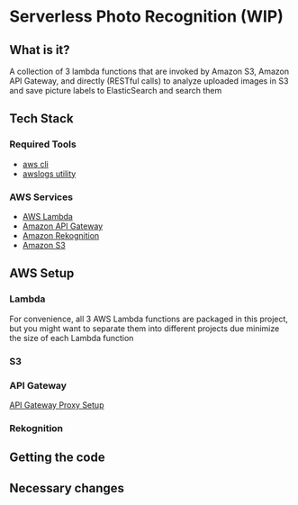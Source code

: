 Serverless Photo Recognition (WIP)
===================================================

## What is it?
A collection of 3 lambda functions that are invoked by Amazon S3, Amazon API Gateway, and directly (RESTful calls) 
to analyze uploaded images in S3 and save picture labels to ElasticSearch and search them

## Tech Stack
### Required Tools
* [aws cli](http://docs.aws.amazon.com/cli/latest/userguide/installing.html)
* [awslogs utility](https://github.com/jorgebastida/awslogs)

### AWS Services
* [AWS Lambda](https://aws.amazon.com/lambda/)
* [Amazon API Gateway](https://aws.amazon.com/api-gateway/)
* [Amazon Rekognition](https://aws.amazon.com/rekognition/)
* [Amazon S3](https://aws.amazon.com/s3/)

## AWS Setup

### Lambda
For convenience, all 3 AWS Lambda functions are packaged in this project, but you might want to separate them 
into different projects due minimize the size of each Lambda function

### S3

### API Gateway
[API Gateway Proxy Setup](http://docs.aws.amazon.com/apigateway/latest/developerguide/api-gateway-set-up-simple-proxy.html)

### Rekognition


## Getting the code

## Necessary changes

